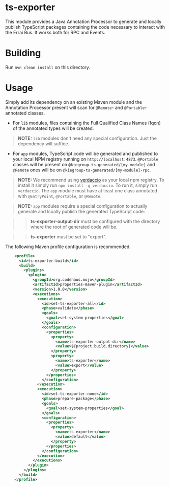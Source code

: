 ts-exporter
===

This module provides a Java Annotation Processor to generate and locally publish TypeScript packages containing the code necessary to interact with the Errai Bus. It works both for RPC and Events.

Building
==
Run `mvn clean install` on this directory.

Usage
===
Simply add its dependency on an existing Maven module and the Annotation Processor present will scan for `@Remote`- and `@Portable`-annotated classes. 

 - For `lib` modules, files containing the Full Qualified Class Names (fqcn) of the annotated types will be created.
 
> **NOTE:** `lib` modules don't need any special configuration. Just the dependency will suffice.

- For `app` modules, TypeScript code will be generated and published to your local NPM registry running on `http://localhost:4873`. `@Portable` classes will be present on `@kiegroup-ts-generated/[my-module]` and `@Remote` ones will be on `@kiegroup-ts-generated/[my-module]-rpc`. 

> **NOTE:** We recommend using [verdaccio](https://github.com/verdaccio/verdaccio) as your local npm registry. To install it simply run `npm install -g verdaccio`. To run it, simply run `verdaccio`. The `app` module must have at least one class annotated with `@EntryPoint`, `@Portable`, or `@Remote`.

> **NOTE:** `app` modules require a special configuration to actually generate and lcoally publish the generated TypeScript code:

>> **ts-exporter-output-dir** must be configured with the directory where the root of generated code will be.

>> **ts-exporter** must be set to "export".

The following Maven profile configuration is recommended.
```xml
    <profile>
      <id>ts-exporter-build</id>
      <build>
        <plugins>
          <plugin>
            <groupId>org.codehaus.mojo</groupId>
            <artifactId>properties-maven-plugin</artifactId>
            <version>1.0.0</version>
            <executions>
              <execution>
                <id>set-ts-exporter-all</id>
                <phase>validate</phase>
                <goals>
                  <goal>set-system-properties</goal>
                </goals>
                <configuration>
                  <properties>
                    <property>
                      <name>ts-exporter-output-dir</name>
                      <value>${project.build.directory}</value>
                    </property>
                    <property>
                      <name>ts-exporter</name>
                      <value>export</value>
                    </property>
                  </properties>
                </configuration>
              </execution>
              <execution>
                <id>set-ts-exporter-none</id>
                <phase>prepare-package</phase>
                <goals>
                  <goal>set-system-properties</goal>
                </goals>
                <configuration>
                  <properties>
                    <property>
                      <name>ts-exporter</name>
                      <value>default</value>
                    </property>
                  </properties>
                </configuration>
              </execution>
            </executions>
          </plugin>
        </plugins>
      </build>
    </profile>
```

